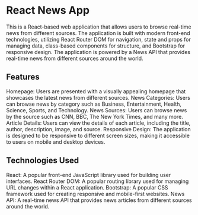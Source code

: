 
# React News App

This is a React-based web application that allows users to browse real-time news from different sources. The application is built with modern front-end technologies, utilizing React Router DOM for navigation, state and props for managing data, class-based components for structure, and Bootstrap for responsive design. The application is powered by a News API that provides real-time news from different sources around the world.


## Features

Homepage: Users are presented with a visually appealing homepage that showcases the latest news from different sources.
News Categories: Users can browse news by category such as Business, Entertainment, Health, Science, Sports, and Technology.
News Sources: Users can browse news by the source such as CNN, BBC, The New York Times, and many more.
Article Details: Users can view the details of each article, including the title, author, description, image, and source.
Responsive Design: The application is designed to be responsive to different screen sizes, making it accessible to users on mobile and desktop devices.
## Technologies Used


React: A popular front-end JavaScript library used for building user interfaces.
React Router DOM: A popular routing library used for managing URL changes within a React application.
Bootstrap: A popular CSS framework used for creating responsive and mobile-first websites.
News API: A real-time news API that provides news articles from different sources around the world.